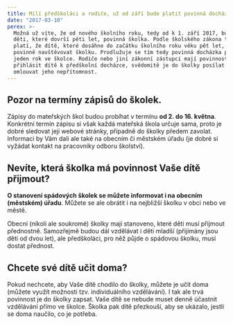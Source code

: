 ```yaml
---
title: Milí předškoláci a rodiče, už od září bude platit povinná docházka do školky
date: "2017-03-10"
perex: >-
  Možná už víte, že od nového školního roku, tedy od k 1. září 2017, bude pro
  děti, které dovrší pěti let, povinná školka. Podle školského zákona totiž
  platí, že dítě, které dosáhne do začátku školního roku věku pět let, musí
  povinně navštěvovat školku. Prodlužuje se tím tedy povinná docházka právě o
  jeden rok ve školce. Rodiče nebo jiní zákonní zástupci mají povinnost
  přihlásit dítě k předškolní docházce, svědomitě je do školky posílat a také
  omlouvat jeho nepřítomnost.
---
```


## Pozor na termíny zápisů do školek.

Zápisy do mateřských škol budou probíhat v termínu **od 2. do 16. května**. Konkrétní termín zápisu si však každá mateřská škola určuje sama, proto je dobré sledovat její webové stránky, případně do školky předem zavolat. Informaci by Vám dali ale také na obecním či městském úřadu (je dobré si vyžádat kontakt na pracovníky odboru školství).

## Nevíte, která školka má povinnost Vaše dítě přijmout?

**O stanovení spádových školek se můžete informovat i na obecním (městském) úřadu**. Můžete se ale obrátit i na nejbližší školku v obci nebo ve městě.



Obecní (nikoli ale soukromé) školky mají stanoveno, které děti musí přijmout přednostně. Samozřejmě budou dál vzdělávat i děti mladší (přijímány jsou děti od dvou let), ale předškoláci, pro něž půjde o spádovou školku, musí dostat přednost.

## Chcete své dítě učit doma?

Pokud nechcete, aby Vaše dítě chodilo do školky, můžete je učit doma (můžete využít možnosti tzv. individuálního vzdělávání). I tak ale trvá povinnost je do školky zapsat. Vaše dítě se nebude muset denně účastnit vzdělávání přímo ve školce. Školka pak dítě přezkouší, aby se ukázalo, jestli se doma naučilo, co je potřeba.


